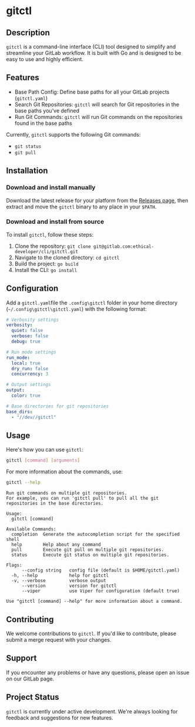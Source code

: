 # gitctl

## Description

`gitctl` is a command-line interface (CLI) tool designed to simplify and streamline your GitLab workflow. It is built with Go and is designed to be easy to use and highly efficient.

## Features

- Base Path Config: Define base paths for all your GitLab projects (`gitctl.yaml`)
- Search Git Repositories: `gitctl` will search for Git repositories in the base paths you've defined
- Run Git Commands: `gitctl` will run Git commands on the repositories found in the base paths

Currently, `gitctl` supports the following Git commands:
- `git status`
- `git pull`

## Installation

### Download and install manually

Download the latest release for your platform from the [Releases page](https://gitlab.com/ethical-developer/cli/gitctl/-/packages/), 
then extract and move the `gitctl` binary to any place in your `$PATH`.

### Download and install from source
To install `gitctl`, follow these steps:

1. Clone the repository: `git clone git@gitlab.com:ethical-developer/cli/gitctl.git`
2. Navigate to the cloned directory: `cd gitctl`
3. Build the project: `go build`
4. Install the CLI: `go install`

## Configuration

Add a `gitctl.yaml`file the `.config\gitctl` folder in your home directory (`~/.config\gitctl\gitctl.yaml`) with the following format:

```yaml
# Verbosity settings
verbosity:
  quiet: false
  verbose: false
  debug: true

# Run mode settings
run_mode:
  local: true
  dry_run: false
  concurrency: 3

# Output settings
output:
  color: true

# Base directories for git repositories
base_dirs:
  - "//dev//gitctl"
```

## Usage

Here's how you can use `gitctl`:

```bash
gitctl [command] [arguments]
```

For more information about the commands, use:

```bash
gitctl --help
```

```text
Run git commands on multiple git repositories. 
For example, you can run 'gitctl pull' to pull all the git 
repositories in the base directories.

Usage:
  gitctl [command]

Available Commands:
  completion  Generate the autocompletion script for the specified shell
  help        Help about any command
  pull        Execute git pull on multiple git repositories.
  status      Execute git status on multiple git repositories.

Flags:
      --config string   config file (default is $HOME/gitctl.yaml)
  -h, --help            help for gitctl
  -v, --verbose         verbose output
      --version         version for gitctl
      --viper           use Viper for configuration (default true)

Use "gitctl [command] --help" for more information about a command.
```

## Contributing
We welcome contributions to `gitctl`. If you'd like to contribute, please submit a merge request with your changes.  

## Support
If you encounter any problems or have any questions, please open an issue on our GitLab page.  

## Project Status
`gitctl` is currently under active development. We're always looking for feedback and suggestions for new features.